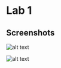 # Lab 1
## Screenshots

![alt text](https://github.com/raknatee/ait_sad_hws_labs/Lab1_hw/screenshots/home.PNG)


![alt text](https://github.com/raknatee/ait_sad_hws_labs/Lab1_hw/screenshots/form.PNG)
